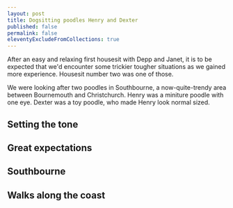 ```yaml
---
layout: post
title: Dogsitting poodles Henry and Dexter
published: false
permalink: false
eleventyExcludeFromCollections: true
---
```


After an easy and relaxing first housesit with Depp and Janet, it is to be expected that we'd encounter some trickier tougher situations as we gained more experience. Housesit number two was one of those.

We were looking after two poodles in Southbourne, a now-quite-trendy area between Bournemouth and Christchurch. Henry was a miniture poodle with one eye. Dexter was a toy poodle, who made Henry look normal sized.

## Setting the tone

## Great expectations

## Southbourne

## Walks along the coast
